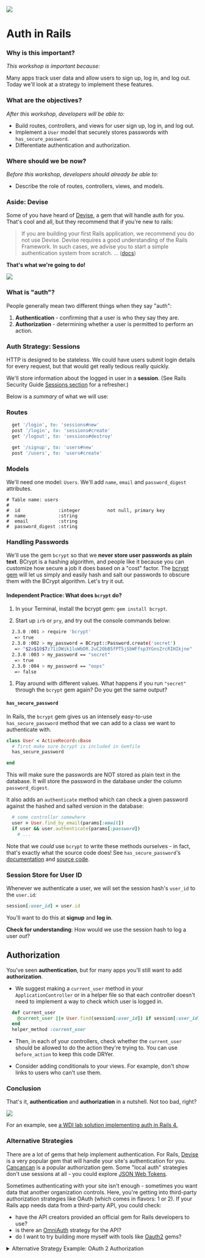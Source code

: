 <!--
Creator: Team
Last Edited by: Brianna
Location: SF
-->

![](https://ga-dash.s3.amazonaws.com/production/assets/logo-9f88ae6c9c3871690e33280fcf557f33.png)

# Auth in Rails

### Why is this important?
<!-- framing the "why" in big-picture/real world examples -->
*This workshop is important because:*

Many apps track user data and allow users to sign up, log in, and log out. Today we'll look at a strategy to implement these features.

### What are the objectives?
<!-- specific/measurable goal for students to achieve -->
*After this workshop, developers will be able to:*

- Build routes, controllers, and views for user sign up, log in, and log out.
- Implement a `User` model that securely stores passwords with `has_secure_password`.
- Differentiate authentication and authorization.

### Where should we be now?
<!-- call out the skills that are prerequisites -->
*Before this workshop, developers should already be able to:*

- Describe the role of routes, controllers, views, and models.   

### Aside: Devise

Some of you have heard of <a href="https://github.com/plataformatec/devise">Devise</a>, a gem that will handle auth for you. That's cool and all, but they recommend that if you're new to rails:

> If you are building your first Rails application, we recommend you do not use Devise. Devise requires a good understanding of the Rails Framework. In such cases, we advise you to start a simple authentication system from scratch. ... ([docs](https://github.com/plataformatec/devise#starting-with-rails))

**That's what we're going to do!**

<img src="https://cloud.githubusercontent.com/assets/1329385/11758689/15df1a8c-a023-11e5-9e59-065e5bb5dd23.gif">

### What is "auth"?

People generally mean two different things when they say "auth":

1. **Authentication** - confirming that a user is who they say they are.
2. **Authorization** - determining whether a user is permitted to perform an action.


### Auth Strategy: Sessions

HTTP is designed to be stateless.  We could have users submit login details for every request, but that would get really tedious really quickly.  

We'll store information about the logged in user in a **session**.  (See Rails Security Guide [Sessions section](http://guides.rubyonrails.org/security.html#session) for a refresher.)

Below is a _summary_ of what we will use:

### Routes

```rb
  get '/login', to: 'sessions#new'
  post '/login', to: 'sessions#create'
  get '/logout', to: 'sessions#destroy'

  get '/signup', to: 'users#new'
  post '/users', to: 'users#create'
```

### Models

We'll need one model: `Users`.  We'll add `name`, `email` and `password_digest` attributes.

```
# Table name: users
#
#  id              :integer          not null, primary key
#  name            :string
#  email           :string
#  password_digest :string
```

### Handling Passwords

We'll use the gem `bcrypt` so that we **never store user passwords as plain text**.  BCrypt is a hashing algorithm, and people like it because you can customize how secure a job it does based on a "cost" factor.  The [bcrypt gem](https://github.com/codahale/bcrypt-ruby) will let us simply and easily hash and salt our passwords to obscure them with the BCrypt algorithm. Let's try it out.

#### Independent Practice: What does `bcrypt` do?

1. In your Terminal, install the bcrypt gem: `gem install bcrypt`.

1. Start up `irb` or `pry`, and try out the console commands below:

  ```bash
    2.3.0 :001 > require 'bcrypt'
     => true
    2.3.0 :002 > my_password = BCrypt::Password.create('secret')
     => "$2a$10$7z71iDWik1luWbDR.2uC2ObB5fPT5jSbWFfsp3YGnsZrcRIHIkjne"
    2.3.0 :003 > my_password == "secret"
     => true
    2.3.0 :004 > my_password == "oops"
     => false
  ```

1. Play around with different values.  What happens if you run `"secret"`  through the `bcrypt` gem again? Do you get the same output?


#### `has_secure_password`

In Rails, the `bcrypt` gem gives us an intensely easy-to-use `has_secure_password` method that we can add to a class we want to authenticate with.

```rb
class User < ActiveRecord::Base
  # first make sure bcrypt is included in Gemfile
  has_secure_password

end
```

This will make sure the passwords are NOT stored as plain text in the database.  It will store the password in the database under the column `password_digest`.

It also adds an `authenticate` method which can check a given password against the hashed and salted version in the database:

```rb
  # some controller somewhere
  user = User.find_by_email(params[:email])
  if user && user.authenticate(params[:password])
    # ...
```

Note that we *could* use `bcrypt` to write these methods ourselves - in fact, that's exactly what the source code does!  See `has_secure_password`'s [documentation](http://api.rubyonrails.org/classes/ActiveModel/SecurePassword/ClassMethods.html) and [source code](https://github.com/rails/rails/blob/5-0-stable/activemodel/lib/active_model/secure_password.rb#L53).


### Session Store for User ID

Whenever we authenticate a user, we will set the session hash's `user_id` to the `user.id`:

```rb
session[:user_id] = user.id
```

You'll want to do this at **signup** and **log in**.

**Check for understanding**: How would we use the session hash to log a user *out*?

## Authorization

You've seen **authentication**, but for many apps you'll still want to add **authorization**.

* We suggest making a `current_user` method in your `ApplicationController` or in a helper file so that each controller doesn't need to implement a way to check which user is logged in.

```rb
  def current_user
    @current_user ||= User.find(session[:user_id]) if session[:user_id]
  end
  helper_method :current_user
```

* Then, in each of your controllers, check whether the `current_user` should be allowed to do the action they're trying to. You can use `before_action` to keep this code DRYer.

* Consider adding conditionals to your views. For example, don't show links to users who can't use them.


### Conclusion

That's it, **authentication** and **authorization** in a nutshell.  Not too bad, right?  


<img src="http://i.giphy.com/TEFplLVRDMWBi.gif" style="max-width: 400px;">



For an example, see <a href="https://github.com/SF-WDI-LABS/rails_blog_app/tree/solution_authorization">a WDI lab solution implementing auth in Rails 4.</a>



### Alternative Strategies

There are a lot of gems that help implement authentication.  For Rails,  <a href="https://github.com/plataformatec/devise">Devise</a> is a very popular gem that will handle your site's authentication for you. [Cancancan](https://github.com/CanCanCommunity/cancancan) is a popular authorization gem. Some "local auth" strategies don't use sessions at all - you could explore [JSON Web Tokens](https://jwt.io/).

Sometimes authenticating with your site isn't enough - sometimes you want data that another organization controls. Here, you're getting into third-party authorization strategies like OAuth (which comes in flavors: 1 or 2). If your Rails app needs data from a third-party API, you could check:  
 - have the API creators provided an official gem for Rails developers to use?  
 - is there an [OmniAuth](https://github.com/omniauth/omniauth) strategy for the API?  
 - do I want to try building more myself with tools like [Oauth2](https://github.com/intridea/oauth2/) gems?
 
<details><summary> Alternative Strategy Example: OAuth 2 Authorization </summary>

OAuth 2 is a framework for third-party authorization - allowing one application to access data from another application, on a user's behalf.

In the real world, this might correspond to me walking into a bank and telling the teller you said I could have some of your money every month. We'd hope the teller would be skeptical. Maybe they'd ask that you come into the bank yourself and authorize me to withdraw some specific amount of money on a specific schedule.  They'd probably want a copy of my id so they could verify it was me coming back to withdraw money each time. If everything checked out, the bank would give me a special token or passphrase that I could use to get money now and smooth out the transaction now and for some specified amount of time.

On the web, a classic example is an application that aggregates information stored elsewhere. Say we have a user named Sam. Sam wonders: do the times I commit to github have any relationship to the times I'm most active on facebook?  If Sam wants to use a GitFace app that promises to answer that question, he might have to log into his facebook account and github account so the app can access and process his data.  

Sam may not want to give GitFace his login information for both of those sites, so instead GitFace makes an arrangement with github and facebook. Let's consider facebook. When GitFace needs to access restricted data, it will link Sam to a special authorization page the app has set up with facebook.  This page is entirely controlled by facebook - and it relies on GitFace's facebook app id as well as the specific information GitFace is requesting.  Sam will enter in his information in a form on that page.

GitFace never interacts directly with  Sam's login information.  If Sam is authenticated and agrees to share the resource GitFace needs, facebook's server sends back a response that redirects Sam back to the GitFace app.  The response also includes a special code specific to the data GitFace has requested. 

In the background, GitFace then sends a new request to facebook - it needs to convert Sam's permission code into a token.  In order to get the code converted, GitFace also needs to securely identify itself to facebook by telling facebook its client secret.

If the permission code and client secret check out, facbook issues a token that GitFace can use to access the materials approved by Sam. This usually has some expiration time so that the user doesn't have to re-authenticate on every step.  

</details>


